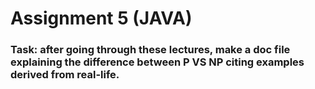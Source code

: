# Assignment 5 (JAVA)
### Task: after going through these lectures, make a doc file explaining the difference between P VS NP citing examples derived from real-life. 
